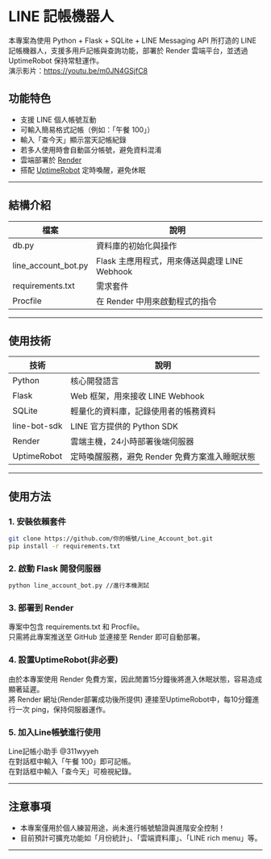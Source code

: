 # LINE 記帳機器人

本專案為使用 Python + Flask + SQLite + LINE Messaging API 所打造的 LINE 記帳機器人，支援多用戶記帳與查詢功能，部署於 Render 雲端平台，並透過 UptimeRobot 保持常駐運作。\
演示影片：https://youtu.be/m0JN4GSjfC8

## 功能特色

- 支援 LINE 個人帳號互動
- 可輸入簡易格式記帳（例如：「午餐 100」）
- 輸入「查今天」顯示當天記帳紀錄
- 若多人使用時會自動區分帳號，避免資料混淆
- 雲端部署於 [Render](https://render.com/)
- 搭配 [UptimeRobot](https://uptimerobot.com/) 定時喚醒，避免休眠

---

## 結構介紹

| 檔案 | 說明 |
|------|------|
| db.py | 資料庫的初始化與操作 |
| line_account_bot.py | Flask 主應用程式，用來傳送與處理 LINE Webhook |
| requirements.txt | 需求套件 |
| Procfile | 在 Render 中用來啟動程式的指令 |

---

## 使用技術

| 技術 | 說明 |
|------|------|
| Python | 核心開發語言 |
| Flask | Web 框架，用來接收 LINE Webhook |
| SQLite | 輕量化的資料庫，記錄使用者的帳務資料 |
| line-bot-sdk | LINE 官方提供的 Python SDK |
| Render | 雲端主機，24小時部署後端伺服器 |
| UptimeRobot | 定時喚醒服務，避免 Render 免費方案進入睡眠狀態 |

---

##  使用方法

### 1. 安裝依賴套件
```bash
git clone https://github.com/你的帳號/Line_Account_bot.git
pip install -r requirements.txt
```

### 2. 啟動 Flask 開發伺服器
```bash
python line_account_bot.py //進行本機測試
```

### 3. 部署到 Render 
專案中包含 requirements.txt 和 Procfile。\
只需將此專案推送至 GitHub 並連接至 Render 即可自動部署。

### 4. 設置UptimeRobot(非必要)
由於本專案使用 Render 免費方案，因此閒置15分鐘後將進入休眠狀態，容易造成顯著延遲。\
將 Render 網址(Render部署成功後所提供) 連接至UptimeRobot中，每10分鐘進行一次 ping，保持伺服器運作。

### 5. 加入Line帳號進行使用
Line記帳小助手 @311wyyeh\
在對話框中輸入「午餐 100」即可記帳。\
在對話框中輸入「查今天」可檢視紀錄。

---

## 注意事項
- 本專案僅用於個人練習用途，尚未進行帳號驗證與進階安全控制！
- 目前預計可擴充功能如「月份統計」、「雲端資料庫」、「LINE rich menu」等。
---
